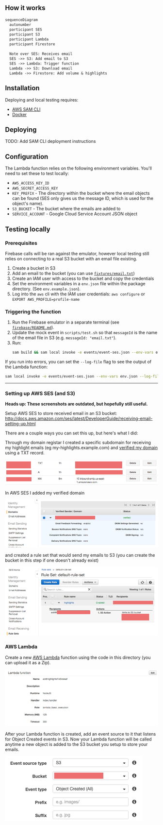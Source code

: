 ## How it works

```mermaid
sequenceDiagram
  autonumber
  participant SES
  participant S3
  participant Lambda
  participant Firestore

  Note over SES: Receives email
  SES ->> S3: Add email to S3
  SES ->> Lambda: Trigger function
  Lambda ->> S3: Download email
  Lambda ->> Firestore: Add volume & highlights
```

## Installation

Deploying and local testing requires:

- [AWS SAM CLI](https://docs.aws.amazon.com/serverless-application-model/latest/developerguide/install-sam-cli.html)
- [Docker](https://docs.docker.com/install/)

## Deploying

TODO: Add SAM CLI deployment instructions

## Configuration

The Lambda function relies on the following environment variables. You'll need to set these to test locally:

- `AWS_ACCESS_KEY_ID`
- `AWS_SECRET_ACCESS_KEY`
- `KEY_PREFIX` - The directory within the bucket where the email objects can be found (SES only gives us the message ID, which is used for the object's name).
- `S3_BUCKET` - The bucket where the emails are added to
- `SERVICE_ACCOUNT` - Google Cloud Service Account JSON object

## Testing locally

### Prerequisites

Firebase calls will be ran against the emulator, however local testing still relies on connecting to a real S3 bucket with an email file existing.

1. Create a bucket in S3
1. Add an email to the bucket (you can use [`fixtures/email.txt`](fixtures/email.txt))
1. Create an IAM user with access to the bucket and copy the credentials
1. Set the environment variables in a `env.json` file within the package directory. (See `env.example.json`).
1. Log into the `aws` cli with the IAM user credentials: `aws configure` or `EXPORT AWS_PROFILE=profile-name`

### Triggering the function

1. Run the Firebase emulator in a separate terminal (see [`firebase/README.md`](../../firebase/README.md)).
1. Update the mock event in `scripts/test.sh` so that `messageId` is the name of the email file in S3 (e.g. `messageId: "email.txt"`).
1. Run:
   ```sh
   sam build && sam local invoke -e events/event-ses.json --env-vars env.json
   ```

If you run into errors, you can set the `--log-file` flag to see the output of the Lambda function:

```sh
sam local invoke -e events/event-ses.json --env-vars env.json --log-file sam.log
```

---

### Setting up AWS SES (and S3)

**Heads up: These screenshots are outdated, but hopefully still useful.**

Setup AWS SES to store received email in an S3 bucket: http://docs.aws.amazon.com/ses/latest/DeveloperGuide/receiving-email-setting-up.html

There are a couple ways you can set this up, but here's what I did:

Through my domain registar I created a specific subdomain for receiving my highlight emails (eg my-highlights.example.com) and [verified my domain](http://docs.aws.amazon.com/ses/latest/DeveloperGuide/receiving-email-verification.html) using a TXT record.

![DNS Settings](.github/dns.png)

In AWS SES I added my verified domain

![SES Settings](.github/ses-1.png)

and created a rule set that would send my emails to S3 (you can create the bucket in this step if one doesn't already exist)

![SES Rule set](.github/ses-2.png)

### AWS Lambda

Create a new [AWS Lambda](https://aws.amazon.com/documentation/lambda/) function using the code in this directory (you can upload it as a Zip).

![Lambda Settings](.github/lambda.png)

After your Lambda function is created, add an event source to it that listens for Object Created events in S3. Now your Lambda function will be called anytime a new object is added to the S3 bucket you setup to store your emails.

![Lambda Settings](.github/lambda-event.png)
